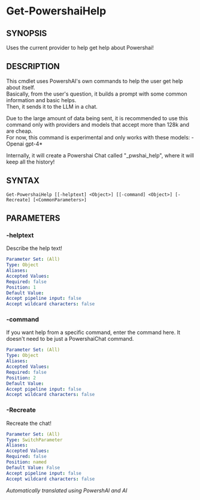 ﻿---
external help file: powershai-help.xml
schema: 2.0.0
powershai: true
---

# Get-PowershaiHelp

## SYNOPSIS <!--!= @#Synop !-->
Uses the current provider to help get help about Powershai!

## DESCRIPTION <!--!= @#Desc !-->
This cmdlet uses PowershAI's own commands to help the user get help about itself.  
Basically, from the user's question, it builds a prompt with some common information and basic helps.  
Then, it sends it to the LLM in a chat.

Due to the large amount of data being sent, it is recommended to use this command only with providers and models that accept more than 128k and are cheap.  
For now, this command is experimental and only works with these models:
	- Openai gpt-4*
	
Internally, it will create a Powershai Chat called "_pwshai_help", where it will keep all the history!

## SYNTAX <!--!= @#Syntax !-->

```
Get-PowershaiHelp [[-helptext] <Object>] [[-command] <Object>] [-Recreate] [<CommonParameters>]
```

## PARAMETERS <!--!= @#Params !-->

### -helptext
Describe the help text!

```yml
Parameter Set: (All)
Type: Object
Aliases: 
Accepted Values: 
Required: false
Position: 1
Default Value: 
Accept pipeline input: false
Accept wildcard characters: false
```

### -command
If you want help from a specific command, enter the command here.
It doesn't need to be just a PowershaiChat command.

```yml
Parameter Set: (All)
Type: Object
Aliases: 
Accepted Values: 
Required: false
Position: 2
Default Value: 
Accept pipeline input: false
Accept wildcard characters: false
```

### -Recreate
Recreate the chat!

```yml
Parameter Set: (All)
Type: SwitchParameter
Aliases: 
Accepted Values: 
Required: false
Position: named
Default Value: False
Accept pipeline input: false
Accept wildcard characters: false
```



<!--PowershaiAiDocBlockStart-->
_Automatically translated using PowershAI and AI_
<!--PowershaiAiDocBlockEnd-->
